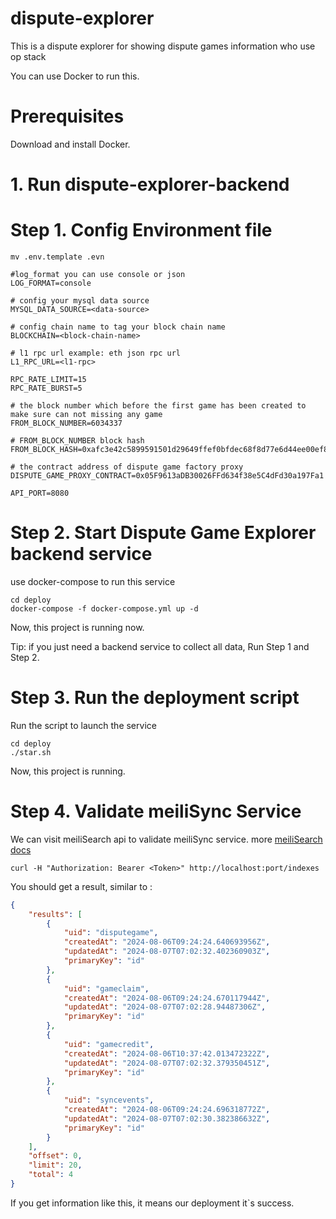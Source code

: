 # dispute-explorer

This is a dispute explorer for showing dispute games information who use op stack

You can use Docker to run this.

# Prerequisites

Download and install Docker.

# 1. Run dispute-explorer-backend

# Step 1. Config Environment file

```
mv .env.template .evn
```

```
#log_format you can use console or json
LOG_FORMAT=console   

# config your mysql data source
MYSQL_DATA_SOURCE=<data-source>

# config chain name to tag your block chain name
BLOCKCHAIN=<block-chain-name>

# l1 rpc url example: eth json rpc url
L1_RPC_URL=<l1-rpc>

RPC_RATE_LIMIT=15
RPC_RATE_BURST=5

# the block number which before the first game has been created to make sure can not missing any game
FROM_BLOCK_NUMBER=6034337

# FROM_BLOCK_NUMBER block hash
FROM_BLOCK_HASH=0xafc3e42c5899591501d29649ffef0bfdec68f8d77e6d44ee00ef88cfb1a2f163

# the contract address of dispute game factory proxy
DISPUTE_GAME_PROXY_CONTRACT=0x05F9613aDB30026FFd634f38e5C4dFd30a197Fa1

API_PORT=8080
```

# Step 2. Start Dispute Game Explorer backend service

use docker-compose to run this service

```
cd deploy
docker-compose -f docker-compose.yml up -d
```

Now, this project is running now.

Tip: if you just need a backend service to collect all data, Run Step 1 and Step 2.

# Step 3. Run the deployment script 

Run the script to launch the service

```
cd deploy
./star.sh
```

Now, this project is running. 


# Step 4. Validate meiliSync Service

We can visit meiliSearch api to validate meiliSync service. more [meiliSearch docs](https://www.meilisearch.com/docs/reference/api/overview)

```
curl -H "Authorization: Bearer <Token>" http://localhost:port/indexes
```

You should get a result, similar to :

```json
{
    "results": [
        {
            "uid": "disputegame",
            "createdAt": "2024-08-06T09:24:24.640693956Z",
            "updatedAt": "2024-08-07T07:02:32.402360903Z",
            "primaryKey": "id"
        },
        {
            "uid": "gameclaim",
            "createdAt": "2024-08-06T09:24:24.670117944Z",
            "updatedAt": "2024-08-07T07:02:28.94487306Z",
            "primaryKey": "id"
        },
        {
            "uid": "gamecredit",
            "createdAt": "2024-08-06T10:37:42.013472322Z",
            "updatedAt": "2024-08-07T07:02:32.379350451Z",
            "primaryKey": "id"
        },
        {
            "uid": "syncevents",
            "createdAt": "2024-08-06T09:24:24.696318772Z",
            "updatedAt": "2024-08-07T07:02:30.382386632Z",
            "primaryKey": "id"
        }
    ],
    "offset": 0,
    "limit": 20,
    "total": 4
}
```

If you get information like this, it means our deployment it`s success.

